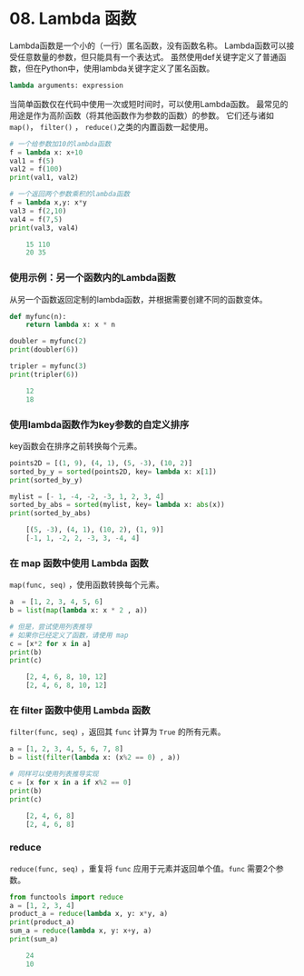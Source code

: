 # 08. Lambda 函数

Lambda函数是一个小的（一行）匿名函数，没有函数名称。 Lambda函数可以接受任意数量的参数，但只能具有一个表达式。 虽然使用def关键字定义了普通函数，但在Python中，使用lambda关键字定义了匿名函数。

```python
lambda arguments: expression
```

当简单函数仅在代码中使用一次或短时间时，可以使用Lambda函数。 最常见的用途是作为高阶函数（将其他函数作为参数的函数）的参数。 它们还与诸如 `map()`， `filter()` ， `reduce()`之类的内置函数一起使用。

```python
# 一个给参数加10的lambda函数
f = lambda x: x+10
val1 = f(5)
val2 = f(100)
print(val1, val2)

# 一个返回两个参数乘积的lambda函数
f = lambda x,y: x*y
val3 = f(2,10)
val4 = f(7,5)
print(val3, val4)
```

```python
    15 110
    20 35
```

### 使用示例：另一个函数内的Lambda函数

从另一个函数返回定制的lambda函数，并根据需要创建不同的函数变体。

```python
def myfunc(n):
    return lambda x: x * n

doubler = myfunc(2)
print(doubler(6))

tripler = myfunc(3)
print(tripler(6))
```

```python
    12
    18
```

### 使用lambda函数作为key参数的自定义排序

key函数会在排序之前转换每个元素。

```python
points2D = [(1, 9), (4, 1), (5, -3), (10, 2)]
sorted_by_y = sorted(points2D, key= lambda x: x[1])
print(sorted_by_y)

mylist = [- 1, -4, -2, -3, 1, 2, 3, 4]
sorted_by_abs = sorted(mylist, key= lambda x: abs(x))
print(sorted_by_abs)
```

```python
    [(5, -3), (4, 1), (10, 2), (1, 9)]
    [-1, 1, -2, 2, -3, 3, -4, 4]
```

### 在 map 函数中使用 Lambda 函数

`map(func, seq)` ，使用函数转换每个元素。

```python
a  = [1, 2, 3, 4, 5, 6]
b = list(map(lambda x: x * 2 , a))

# 但是，尝试使用列表推导
# 如果你已经定义了函数，请使用 map
c = [x*2 for x in a]
print(b)
print(c)
```

```python
    [2, 4, 6, 8, 10, 12]
    [2, 4, 6, 8, 10, 12]
```

### 在 filter 函数中使用 Lambda 函数

`filter(func, seq)` ，返回其 `func` 计算为 `True` 的所有元素。

```python
a = [1, 2, 3, 4, 5, 6, 7, 8]
b = list(filter(lambda x: (x%2 == 0) , a))

# 同样可以使用列表推导实现
c = [x for x in a if x%2 == 0]
print(b)
print(c)
```

```python
    [2, 4, 6, 8]
    [2, 4, 6, 8]
```

### reduce

`reduce(func, seq)` ，重复将 `func` 应用于元素并返回单个值。`func` 需要2个参数。

```python
from functools import reduce
a = [1, 2, 3, 4]
product_a = reduce(lambda x, y: x*y, a)
print(product_a)
sum_a = reduce(lambda x, y: x+y, a)
print(sum_a)
```

```python
    24
    10
```